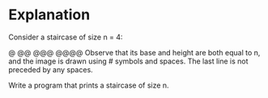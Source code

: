# Explanation

Consider a staircase of size n = 4:

   @
  @@
 @@@
@@@@
Observe that its base and height are both equal to n, and the image is drawn using # symbols and spaces. The last line is not preceded by any spaces.

Write a program that prints a staircase of size n.
